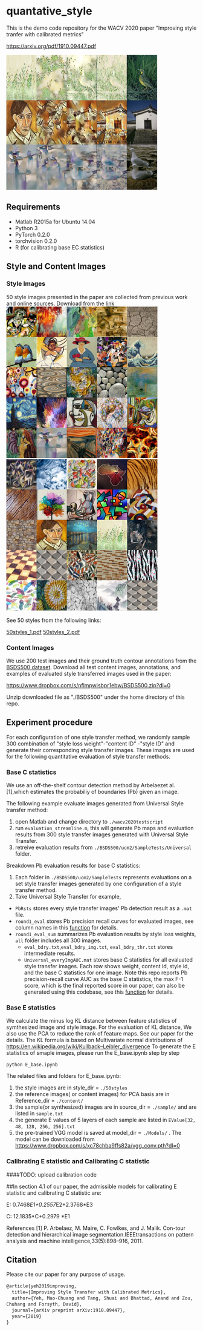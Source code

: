 # quantative_style

This is the demo code repository for the WACV 2020 paper "Improving style tranfer with calibrated metrics"

https://arxiv.org/pdf/1910.09447.pdf

<img src='teasor.png' width=400>

## Requirements
- Matlab R2015a for Ubuntu 14.04 
- Python 3
- PyTorch 0.2.0
- torchvision 0.2.0
- R (for calibrating base EC statistics)

## Style and Content Images
### Style Images
50 style images presented in the paper are collected from previous work and online sources. 
Download from the [link](https://www.dropbox.com/s/v6mrsdo12s459nm/50styles.zip?dl=0])
<img src='50styles_1.png' width=400><img src='50styles_2.png' width=400>


See 50 styles from the following links:

[50styles_1.pdf](https://github.com/stringtron/quantative_style/files/4075093/50styles_1.pdf) 
[50styles_2.pdf](https://github.com/stringtron/quantative_style/files/4075094/50styles_2.pdf)


### Content Images 
We use 200 test images and their ground truth contour annotations from the [BSDS500 dataset](https://www2.eecs.berkeley.edu/Research/Projects/CS/vision/grouping/resources.html).
Download all test content images, annotations, and examples of evaluated style transferred images used in the paper: 

https://www.dropbox.com/s/nflmpwisbpr1ebw/BSDS500.zip?dl=0

Unzip downloaded file as "./BSDS500" under the home directory of this repo. 

## Experiment procedure
For each configuration of one style transfer method, we randomly sample 300 combination of "style loss weight"-"content ID" -"style ID" and generate their corresponding style transfer images. These images are used for the following quantitative evaluation of style transfer methods.

### Base C statistics 
We use an off-the-shelf contour detection method by Arbelaezet al. [1],which estimates the probabiliy of boundaries (Pb) given an image.

The following example evaluate images generated from Universal Style transfer method: 
1. open Matlab and change directory to `./wacv2020testscript`
2. run `evaluation_streamline.m`, this will generate Pb maps and evaluation results from 300 style transfer images generated with Universal Style Transfer.
3. retreive evaluation results from `./BSDS500/ucm2/SampleTests/Universal` folder.

Breakdown Pb evaluation results for base C statistics:
1. Each folder in `./BSDS500/ucm2/SampleTests` represents evaluations on a set style transfer images generated by one configuration of a style transfer method.
2. Take Universal Style Transfer for example,
  - `PbRsts` stores every style transfer images' Pb detection result as a `.mat` file.
  - `round1_eval` stores Pb precision recall curves for evaluated images, see column names in this [function](https://github.com/stringtron/quantative_style/blob/master/bench/benchmarks/evaluation_bdry_image.m) for details.
  - `round1_eval_sum` summarizes Pb evaluation results by style loss weights, `all` folder includes all 300 images.
      - `eval_bdry.txt`,`eval_bdry_img.txt`, `eval_bdry_thr.txt` stores intermediate results.
      - `Universal_everyImgAUC.mat` stores base C statistics for all evaluated style transfer images. Each row shows weight, content id, style id, and the base C statistics for one image. Note this repo reports Pb precision-recall curve AUC as the base C statistics, the max F-1 score, which is the final reported score in our paper, can also be generated using this codebase, see this [function](https://github.com/stringtron/quantative_style/blob/master/bench/benchmarks/collect_eval_bdry.m) for details. 



### Base E statistics

We calculate the minus log KL distance between feature statistics of symthesized image and style image. For the evaluation of KL distance, We also use the PCA to reduce the rank of feature maps. See our paper for the details. 
The KL formula is based on Multivariate normal distributions of https://en.wikipedia.org/wiki/Kullback–Leibler_divergence
To generate the E statistics of smaple images, please run the E_base.ipynb step by step 
```
python E_base.ipynb
```
The related files and folders for E_base.ipynb:
1. the style images are in style_dir = `./50styles`
2. the reference images( or content images) for PCA basis are in Reference_dir = `./content/`
3. the sample(or synthesized) images are in source_dir = `./sample/` and are listed in `sample.txt`
4. the generate E values of 5 layers of each sample are listed in `EValue[32, 48, 128, 256, 256].txt`
5. the pre-trained VGG model is saved at model_dir = `./Models/` .  The model can be downloaded from https://www.dropbox.com/s/xc78chba9ffs82a/vgg_conv.pth?dl=0





### Calibrating E statistic and Calibrating C statistic

####TODO: upload calibration code

##In section 4.1 of our paper, the admissible models for calibrating E statistic and calibrating C statistic are:

E: 0.7468*E1+0.2557*E2+2.3768*E3

C: 12.1835*C+0.2979 *E1


References
[1]  P.  Arbelaez,  M.  Maire,  C.  Fowlkes,  and  J.  Malik. Con-tour detection and hierarchical image segmentation.IEEEtransactions  on  pattern  analysis  and  machine  intelligence,33(5):898–916, 2011.

## Citation
Please cite our paper for any purpose of usage.
```
@article{yeh2019improving,
  title={Improving Style Transfer with Calibrated Metrics},
  author={Yeh, Mao-Chuang and Tang, Shuai and Bhattad, Anand and Zou, Chuhang and Forsyth, David},
  journal={arXiv preprint arXiv:1910.09447},
  year={2019}
}
```
